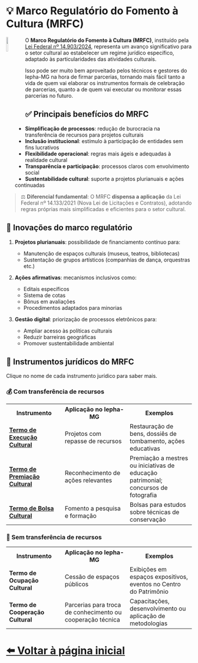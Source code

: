 # 💡 Marco Regulatório do Fomento à Cultura (MRFC)

<img 
    src="https://github.com/user-attachments/assets/1e5c747c-9ba3-457d-954c-1a20e932b8f7" 
    align="left" 
    width="10%" 
    style="margin-right: 1px;">

O **Marco Regulatório do Fomento à Cultura (MRFC)**, instituído pela [Lei Federal nº 14.903/2024](http://legislacao.planalto.gov.br/legisla/legislacao.nsf/Viw_Identificacao/lei%2014.903-2024?OpenDocument), representa um avanço significativo para o setor cultural ao estabelecer um regime jurídico específico, adaptado às particularidades das atividades culturais.

Isso pode ser muito bem aproveitado pelos técnicos e gestores do Iepha-MG na hora de firmar parcerias, tornando mais fácil tanto a
vida de quem vai elaborar os instrumentos formais de celebração de parcerias, quanto a de quem vai executar ou monitorar essas
parcerias no futuro.

## ✅ Principais benefícios do MRFC
- **Simplificação de processos**: redução de burocracia na transferência de recursos para projetos culturais
- **Inclusão institucional**: estímulo à participação de entidades sem fins lucrativos
- **Flexibilidade operacional**: regras mais ágeis e adequadas à realidade cultural
- **Transparência e participação**: processos claros com envolvimento social
- **Sustentabilidade cultural**: suporte a projetos plurianuais e ações continuadas

> ⚖️ **Diferencial fundamental**: O MRFC **dispensa a aplicação** da Lei Federal nº 14.133/2021 (Nova Lei de Licitações e Contratos), adotando regras próprias mais simplificadas e eficientes para o setor cultural.

## 🌟 Inovações do marco regulatório
1. **Projetos plurianuais**: possibilidade de financiamento contínuo para:
   - Manutenção de espaços culturais (museus, teatros, bibliotecas)
   - Sustentação de grupos artísticos (companhias de dança, orquestras etc.)

2. **Ações afirmativas**: mecanismos inclusivos como:
   - Editais específicos
   - Sistema de cotas
   - Bônus em avaliações
   - Procedimentos adaptados para minorias

3. **Gestão digital**: priorização de processos eletrônicos para:
   - Ampliar acesso às políticas culturais
   - Reduzir barreiras geográficas
   - Promover sustentabilidade ambiental

## 💼 Instrumentos jurídicos do MRFC
Clique no nome de cada instrumento jurídico para saber mais.

### 💰 Com transferência de recursos

<table>
  <tr>
    <th width="30%">Instrumento</th>
    <th width="35%">Aplicação no Iepha-MG</th>
    <th width="35%">Exemplos</th>
  </tr>
  <tr>
    <td><strong><a href="https://lucasfainblat.github.io/manual.appi/paginas/marcos_regulatorios/MRFC/TEC/README.html">Termo de Execução Cultural</a></strong></td>
    <td>Projetos com repasse de recursos</td>
    <td>Restauração de bens, dossiês de tombamento, ações educativas</td>
  </tr>
  <tr>
    <td><strong><a href="https://lucasfainblat.github.io/manual.appi/paginas/marcos_regulatorios/MRFC/TPC/README.html">Termo de Premiação Cultural</a></strong></td>
    <td>Reconhecimento de ações relevantes</td>
    <td>Premiação a mestres ou iniciativas de educação patrimonial; concursos de fotografia</td>
  </tr>
  <tr>
    <td><strong><a href="https://lucasfainblat.github.io/manual.appi/paginas/marcos_regulatorios/MRFC/TBC/README.html">Termo de Bolsa Cultural</a></strong></td>
    <td>Fomento a pesquisa e formação</td>
    <td>Bolsas para estudos sobre técnicas de conservação</td>
  </tr>
</table>

### 🤝 Sem transferência de recursos

<table>
  <tr>
    <th width="30%">Instrumento</th>
    <th width="35%">Aplicação no Iepha-MG</th>
    <th width="35%">Exemplos</th>
  </tr>
  <tr>
    <td><strong>Termo de Ocupação Cultural</strong></td>
    <td>Cessão de espaços públicos</td>
    <td>Exibições em espaços expositivos, eventos no Centro do Patrimônio</td>
  </tr>
  <tr>
    <td><strong>Termo de Cooperação Cultural</strong></td>
    <td>Parcerias para troca de conhecimento ou cooperação técnica</td>
    <td>Capacitações, desenvolvimento ou aplicação de metodologias</td>
  </tr>
</table>

# [⬅️ Voltar à página inicial](https://lucasfainblat.github.io/manual.appi)
